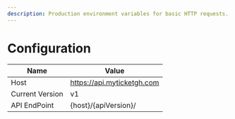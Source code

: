 ```yaml
---
description: Production environment variables for basic HTTP requests.
---
```


# Configuration

| Name            | Value                      |
| --------------- | -------------------------- |
| Host            | https://api.myticketgh.com |
| Current Version | v1                         |
| API EndPoint    | {host}/{apiVersion}/       |

